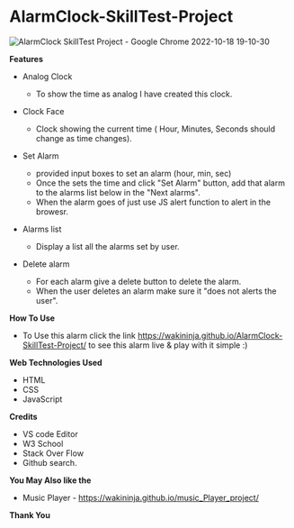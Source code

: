 # AlarmClock-SkillTest-Project

![AlarmClock SkillTest Project - Google Chrome 2022-10-18 19-10-30](https://user-images.githubusercontent.com/86143301/196457822-c7ee675e-96a0-4e56-ab1d-9378cde94564.gif)

**Features**
* Analog Clock
  * To show the time as analog I have created this clock.
  
* Clock Face
  * Clock showing the current time ( Hour, Minutes, Seconds should change as time changes).
  
* Set Alarm
  * provided input boxes to set an alarm (hour, min, sec)
  * Once the sets the time and click "Set Alarm" button, add that alarm to the alarms list below in the "Next alarms".
  * When the alarm goes of just use JS alert function to alert in the browesr.
  
* Alarms list
  * Display a list all the alarms set by user.
  
 * Delete alarm
    * For each alarm give a delete button to delete the alarm.
    * When the user deletes an alarm make sure it "does not alerts the user".
    
    
**How To Use**
  * To Use this alarm click the link https://wakininja.github.io/AlarmClock-SkillTest-Project/ to see this alarm live & play with it simple :)
  
  
**Web Technologies Used**
* HTML  
* CSS  
* JavaScript
  
  
**Credits**
* VS code Editor
* W3 School
* Stack Over Flow
* Github search.

**You May Also like the**
* Music Player - https://wakininja.github.io/music_Player_project/



**Thank You**
